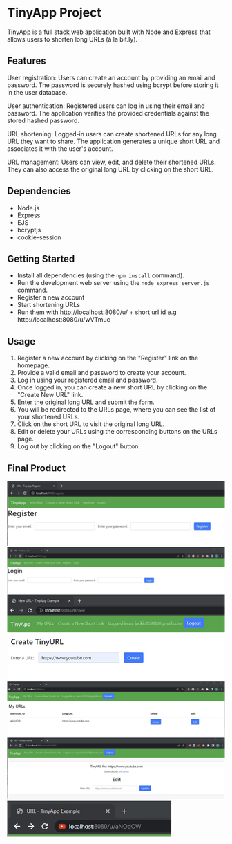 # TinyApp Project

TinyApp is a full stack web application built with Node and Express that allows users to shorten long URLs (à la bit.ly).

## Features
User registration: Users can create an account by providing an email and password. The password is securely hashed using bcrypt before storing it in the user database.

User authentication: Registered users can log in using their email and password. The application verifies the provided credentials against the stored hashed password.

URL shortening: Logged-in users can create shortened URLs for any long URL they want to share. The application generates a unique short URL and associates it with the user's account.

URL management: Users can view, edit, and delete their shortened URLs. They can also access the original long URL by clicking on the short URL.

## Dependencies

- Node.js
- Express
- EJS
- bcryptjs
- cookie-session

## Getting Started

- Install all dependencies (using the `npm install` command).
- Run the development web server using the `node express_server.js` command.
- Register a new account
- Start shortening URLs
- Run them with http://localhost:8080/u/ + short url id e.g http://localhost:8080/u/wVTmuc

## Usage

1. Register a new account by clicking on the "Register" link on the homepage.
2. Provide a valid email and password to create your account.
3. Log in using your registered email and password.
4. Once logged in, you can create a new short URL by clicking on the "Create New URL" link.
5. Enter the original long URL and submit the form.
6. You will be redirected to the URLs page, where you can see the list of your shortened URLs.
7. Click on the short URL to visit the original long URL.
8. Edit or delete your URLs using the corresponding buttons on the URLs page.
9. Log out by clicking on the "Logout" button.

## Final Product
!["Registration page"](/Images/Register.jpg)
!["Login page"](/Images/Login.jpg)
!["Shortening a new URL"](/Images/Shorten%20new%20URL.jpg)
!["Main url page"](/Images/Main%20URL%20Page.jpg)
!["Display and edit URL"](/Images/Show%20and%20Edit%20Page.jpg)
!["Using the short url"](/Images/Short%20URL.jpg)